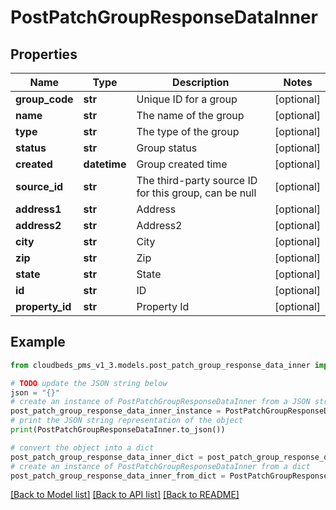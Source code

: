 # PostPatchGroupResponseDataInner


## Properties

Name | Type | Description | Notes
------------ | ------------- | ------------- | -------------
**group_code** | **str** | Unique ID for a group | [optional] 
**name** | **str** | The name of the group | [optional] 
**type** | **str** | The type of the group | [optional] 
**status** | **str** | Group status | [optional] 
**created** | **datetime** | Group created time | [optional] 
**source_id** | **str** | The third-party source ID for this group, can be null | [optional] 
**address1** | **str** | Address | [optional] 
**address2** | **str** | Address2 | [optional] 
**city** | **str** | City | [optional] 
**zip** | **str** | Zip | [optional] 
**state** | **str** | State | [optional] 
**id** | **str** | ID | [optional] 
**property_id** | **str** | Property Id | [optional] 

## Example

```python
from cloudbeds_pms_v1_3.models.post_patch_group_response_data_inner import PostPatchGroupResponseDataInner

# TODO update the JSON string below
json = "{}"
# create an instance of PostPatchGroupResponseDataInner from a JSON string
post_patch_group_response_data_inner_instance = PostPatchGroupResponseDataInner.from_json(json)
# print the JSON string representation of the object
print(PostPatchGroupResponseDataInner.to_json())

# convert the object into a dict
post_patch_group_response_data_inner_dict = post_patch_group_response_data_inner_instance.to_dict()
# create an instance of PostPatchGroupResponseDataInner from a dict
post_patch_group_response_data_inner_from_dict = PostPatchGroupResponseDataInner.from_dict(post_patch_group_response_data_inner_dict)
```
[[Back to Model list]](../README.md#documentation-for-models) [[Back to API list]](../README.md#documentation-for-api-endpoints) [[Back to README]](../README.md)


